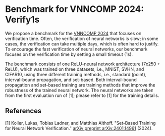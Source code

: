 # Benchmark for VNNCOMP 2024: Verify1s

We propose a benchmark for the [VNNCOMP 2024](https://sites.google.com/view/vnn2024) that focuses on verification time. Often, the verification of neural networks is slow; in some cases, the verification can take multiple days, which is often hard to justify. To encourage the fast verification of neural networks, our benchmark focuses on the verification time by setting a small timeout (1s).

The benchmark consists of one ReLU-neural network architecture (7x250 + ReLU), which was trained on three datasets, i.e., MNIST, SVHN, and CIFAR10, using three different training methods, i.e., standard (point), interval-bound propagation, and set-based. 
Both interval-bound propagation and set-based training are training methods that improve the robustness of the trained neural network.
The neural networks are taken from the first evaluation run of [1]; please refer to [1] for the training details.

## References
[1] Koller, Lukas, Tobias Ladner, and Matthias Althoff. "Set-Based Training for Neural Network Verification." [arXiv preprint arXiv:2401.14961](https://arxiv.org/abs/2401.14961) (2024).

